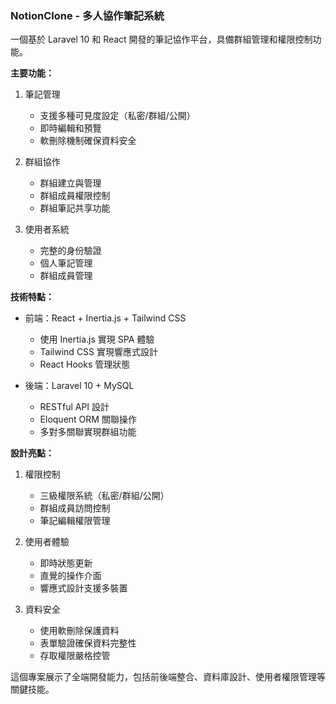 ### NotionClone - 多人協作筆記系統
一個基於 Laravel 10 和 React 開發的筆記協作平台，具備群組管理和權限控制功能。

**主要功能：**
1. 筆記管理
   - 支援多種可見度設定（私密/群組/公開）
   - 即時編輯和預覽
   - 軟刪除機制確保資料安全

2. 群組協作
   - 群組建立與管理
   - 群組成員權限控制
   - 群組筆記共享功能

3. 使用者系統
   - 完整的身份驗證
   - 個人筆記管理
   - 群組成員管理

**技術特點：**
- 前端：React + Inertia.js + Tailwind CSS
  - 使用 Inertia.js 實現 SPA 體驗
  - Tailwind CSS 實現響應式設計
  - React Hooks 管理狀態

- 後端：Laravel 10 + MySQL
  - RESTful API 設計
  - Eloquent ORM 關聯操作
  - 多對多關聯實現群組功能

**設計亮點：**
1. 權限控制
   - 三級權限系統（私密/群組/公開）
   - 群組成員訪問控制
   - 筆記編輯權限管理

2. 使用者體驗
   - 即時狀態更新
   - 直覺的操作介面
   - 響應式設計支援多裝置

3. 資料安全
   - 使用軟刪除保護資料
   - 表單驗證確保資料完整性
   - 存取權限嚴格控管

這個專案展示了全端開發能力，包括前後端整合、資料庫設計、使用者權限管理等關鍵技能。
